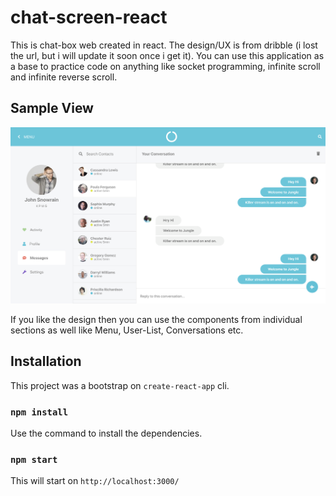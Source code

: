 # chat-screen-react
This is chat-box web created in react. The design/UX is from dribble (i lost the url, but i will update it soon once i get it). You can use this application as a base to practice code on anything like socket programming, infinite scroll and infinite reverse scroll.

## Sample View
![App Screenshot](./public/app-screenshot.png)

If you like the design then you can use the components from individual sections as well like Menu, User-List, Conversations etc.

## Installation
This project was a bootstrap on `create-react-app` cli.

### `npm install`
Use the command to install the dependencies.

### `npm start`
This will start on `http://localhost:3000/` 

